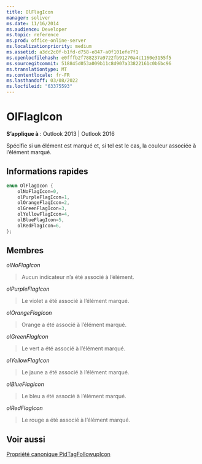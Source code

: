 ```yaml
---
title: OlFlagIcon
manager: soliver
ms.date: 11/16/2014
ms.audience: Developer
ms.topic: reference
ms.prod: office-online-server
ms.localizationpriority: medium
ms.assetid: a3dc2c0f-b1fd-d758-e847-a0f101efe7f1
ms.openlocfilehash: e0fffb2f788237a9722fb91270a4c1160e3155f5
ms.sourcegitcommit: 518845d053a009b11c8d907a33822161c0b6bc96
ms.translationtype: MT
ms.contentlocale: fr-FR
ms.lasthandoff: 03/08/2022
ms.locfileid: "63375593"
---
```

# <a name="olflagicon"></a>OlFlagIcon

  
  
**S’applique à** : Outlook 2013 | Outlook 2016 
  
Spécifie si un élément est marqué et, si tel est le cas, la couleur associée à l’élément marqué.
  
## <a name="quick-info"></a>Informations rapides

```cpp
enum OlFlagIcon { 
    olNoFlagIcon=0, 
    olPurpleFlagIcon=1, 
    olOrangeFlagIcon=2, 
    olGreenFlagIcon=3, 
    olYellowFlagIcon=4, 
    olBlueFlagIcon=5, 
    olRedFlagIcon=6, 
}; 

```

## <a name="members"></a>Membres

 _olNoFlagIcon_
  
> Aucun indicateur n’a été associé à l’élément.
    
 _olPurpleFlagIcon_
  
> Le violet a été associé à l’élément marqué.
    
 _olOrangeFlagIcon_
  
> Orange a été associé à l’élément marqué.
    
 _olGreenFlagIcon_
  
> Le vert a été associé à l’élément marqué.
    
 _olYellowFlagIcon_
  
> Le jaune a été associé à l’élément marqué.
    
 _olBlueFlagIcon_
  
> Le bleu a été associé à l’élément marqué.
    
 _olRedFlagIcon_
  
> Le rouge a été associé à l’élément marqué.
    
## <a name="see-also"></a>Voir aussi



[Propriété canonique PidTagFollowupIcon](pidtagfollowupicon-canonical-property.md)

